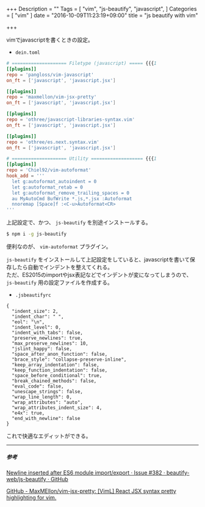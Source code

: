 +++
Description = ""
Tags = [
	"vim",
	"js-beautify",
	"javascript",
]
Categories = [
	"vim"
]
date = "2016-10-09T11:23:19+09:00"
title = "js beautify with vim"

+++

vimでjavascriptを書くときの設定。

- `dein.toml`

```toml
# ==================== Filetype (javascript) ===== {{{1
[[plugins]]
repo = 'pangloss/vim-javascript'
on_ft = ['javascript', 'javascript.jsx']

[[plugins]]
repo = 'maxmellon/vim-jsx-pretty'
on_ft = ['javascript', 'javascript.jsx']

[[plugins]]
repo = 'othree/javascript-libraries-syntax.vim'
on_ft = ['javascript', 'javascript.jsx']

[[plugins]]
repo = 'othree/es.next.syntax.vim'
on_ft = ['javascript', 'javascript.jsx']

# ==================== Utility =================== {{{1
[[plugins]]
repo = 'Chiel92/vim-autoformat'
hook_add = '''
  let g:autoformat_autoindent = 0
  let g:autoformat_retab = 0
  let g:autoformat_remove_trailing_spaces = 0
  au MyAutoCmd BufWrite *.js,*.jsx :Autoformat
  nnoremap [Space]f :<C-u>Autoformat<CR>
'''
```

上記設定で、かつ、 `js-beautify` を別途インストールする。

```sh
$ npm i -g js-beautify
```

便利なのが、 `vim-autoformat` プラグイン。

`js-beautify` をインストールして上記設定をしていると、javascriptを書いて保存したら自動でインデントを整えてくれる。  
ただ、ES2015のimportやjsx表記などでインデントが変になってしまうので、`js-beautify` 用の設定ファイルを作成する。

- `.jsbeautifyrc`

```
{
  "indent_size": 2,
  "indent_char": " ",
  "eol": "\n",
  "indent_level": 0,
  "indent_with_tabs": false,
  "preserve_newlines": true,
  "max_preserve_newlines": 10,
  "jslint_happy": false,
  "space_after_anon_function": false,
  "brace_style": "collapse-preserve-inline",
  "keep_array_indentation": false,
  "keep_function_indentation": false,
  "space_before_conditional": true,
  "break_chained_methods": false,
  "eval_code": false,
  "unescape_strings": false,
  "wrap_line_length": 0,
  "wrap_attributes": "auto",
  "wrap_attributes_indent_size": 4,
  "e4x": true,
  "end_with_newline": false
}
```

これで快適なエディットができる。

- - -
##### 参考

[Newline inserted after ES6 module import/export · Issue #382 · beautify-web/js-beautify · GitHub](https://github.com/beautify-web/js-beautify/issues/382)

[GitHub - MaxMEllon/vim-jsx-pretty: [VimL] React JSX syntax pretty highlighting for vim.](https://github.com/MaxMEllon/vim-jsx-pretty)

